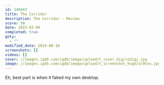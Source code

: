 ```yaml
---
id: 148443
title: The Corridor
description: The Corridor - Review
score: 50
date: 2023-02-09
completed: true
goty:
  - ""
modified_date: 2024-08-16
screenshots: []
videos: []
cover: //images.igdb.com/igdb/image/upload/t_cover_big/co31gj.jpg
image: //images.igdb.com/igdb/image/upload/t_screenshot_huge/sc9txu.jpg
---
```

Eh, best part is when it faked my own desktop.